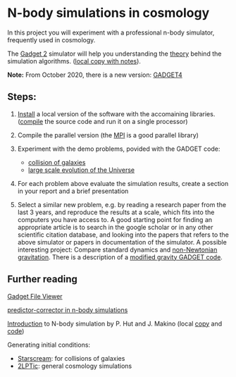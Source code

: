 # N-body simulations in cosmology

In this project you will experiment with a professional n-body simulator, frequently used in cosmology.

The [Gadget 2](http://www.mpa-garching.mpg.de/gadget/) simulator will help you understanding the 
[theory](http://www.mpa-garching.mpg.de/gadget/gadget2-paper.pdf) behind the simulation algorithms.
([local copy with notes](http://csabai.web.elte.hu/http/simulationLab/gadget2-paper.pdf)).

__Note:__ From October 2020, there is a new version: [GADGET4](https://wwwmpa.mpa-garching.mpg.de/gadget4/)

## Steps:

1. [Install](http://www.mpa-garching.mpg.de/gadget/users-guide.pdf) a local version of the software with the accomaining libraries.
   ([compile](http://obswww.unige.ch/lastro/misc/TP4/doc/rst/Exercices/Ex05.html) the source code and run it on a single processor)

2. Compile the parallel version (the [MPI](http://csabai.web.elte.hu/http/simulationLab/Szammodlab_ParallelComputing.pdf) is a good parallel library)

3. Experiment with the demo problems, povided with the GADGET code:
   * [collision of galaxies](http://www.mpa-garching.mpg.de/mpa/research/current_research/hl2005-2b/hl2005-2b-en.html)
   * [large scale evolution of the Universe](http://www.mpa-garching.mpg.de/galform/millennium/)

4. For each problem above evaluate the simulation results, create a section in your report and a brief presentation

5. Select a similar new problem, e.g. by reading a research paper from the last 3 years, and reproduce the results
at a scale, which fits into the computers you have access to. A good starting point for finding an appropriate article
is to search in the google scholar or in any other scientific citation database, and looking into the papers that 
refers to the above simulator or papers in documentation of the simulator.
A possible interesting project: Compare standard dynamics and [non-Newtonian gravitation](http://en.wikipedia.org/wiki/Modified_Newtonian_dynamics). There is a description of a [modified gravity GADGET code](https://academic.oup.com/mnras/article/436/1/348/972921).

## Further reading

[Gadget File Viewer](http://astro.dur.ac.uk/~jch/gadgetviewer/index.html)

[predictor-corrector in n-body simulations](https://pdfs.semanticscholar.org/96aa/9d4c0c867364aff6b8549e67b93f198bf56d.pdf)

[Introduction](http://www.artcompsci.org/msa/web/index.html) to N-body simulation by P. Hut and J. Makino (local [copy](http://csabai.web.elte.hu/http/simulationLab/hutMakinoTutorial.pdf) and [code](http://csabai.web.elte.hu/http/simulationLab/hutMakinoStarterCode.tar))
 
Generating initial conditions:
* [Starscream](https://github.com/jayjaybillings/starscream): for collisions of galaxies 
* [2LPTic](http://cosmo.nyu.edu/roman/2LPT/): general cosmology simulations

